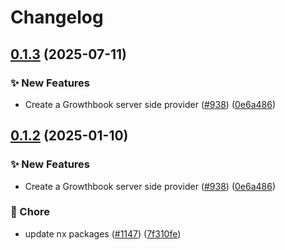 # Changelog

## [0.1.3](https://github.com/DevCycleHQ-Sandbox/js-sdk-contrib/compare/growthbook-provider-v0.1.2...growthbook-provider-v0.1.3) (2025-07-11)


### ✨ New Features

* Create a Growthbook server side provider ([#938](https://github.com/DevCycleHQ-Sandbox/js-sdk-contrib/issues/938)) ([0e6a486](https://github.com/DevCycleHQ-Sandbox/js-sdk-contrib/commit/0e6a4861368f69c8ed109f44464f94240567f110))

## [0.1.2](https://github.com/open-feature/js-sdk-contrib/compare/growthbook-provider-v0.1.1...growthbook-provider-v0.1.2) (2025-01-10)


### ✨ New Features

* Create a Growthbook server side provider ([#938](https://github.com/open-feature/js-sdk-contrib/issues/938)) ([0e6a486](https://github.com/open-feature/js-sdk-contrib/commit/0e6a4861368f69c8ed109f44464f94240567f110))


### 🧹 Chore

* update nx packages ([#1147](https://github.com/open-feature/js-sdk-contrib/issues/1147)) ([7f310fe](https://github.com/open-feature/js-sdk-contrib/commit/7f310fe87101b8aa793e1436e63c7602ccc202e3))
